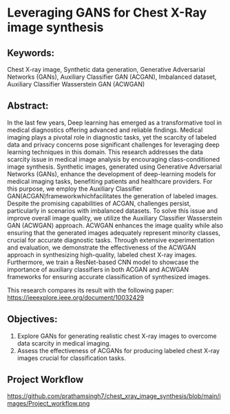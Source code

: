 # Leveraging GANS for Chest X-Ray image synthesis

## Keywords: 
Chest X-ray image, Synthetic data generation, Generative Adversarial Networks (GANs), Auxiliary Classifier GAN (ACGAN), Imbalanced dataset, Auxiliary Classifier Wasserstein GAN (ACWGAN)

## Abstract: 
In the last few years, Deep learning has emerged as a transformative tool in medical diagnostics offering advanced and reliable findings. Medical imaging plays a pivotal role in diagnostic tasks, yet the scarcity of labeled data and privacy concerns pose significant challenges for leveraging deep learning techniques in this domain. This research addresses the data scarcity issue in medical image analysis by encouraging class-conditioned image synthesis. Synthetic images, generated using Generative Adversarial Networks (GANs), enhance the development of deep-learning models for medical imaging tasks, benefiting patients and healthcare providers. For this purpose, we employ the Auxiliary Classifier GAN(ACGAN)frameworkwhichfacilitates the generation of labeled images. Despite the promising capabilities of ACGAN, challenges persist, particularly in scenarios with imbalanced datasets. To solve this issue and improve overall image quality, we utilize the Auxiliary Classifier Wasserstein GAN (ACWGAN) approach. ACWGAN enhances the image quality while also ensuring that the generated images adequately represent minority classes, crucial for accurate diagnostic tasks. Through extensive experimentation and evaluation, we demonstrate the effectiveness of the ACWGAN approach in synthesizing high-quality, labeled chest X-ray images. Furthermore, we train a ResNet-based CNN model to showcase the importance of auxiliary classifiers in both ACGAN and ACWGAN frameworks for ensuring accurate classification of synthesized images. 

This research compares its result with the following paper: https://ieeexplore.ieee.org/document/10032429

## Objectives: 
1. Explore GANs for generating realistic chest X-ray images to overcome data scarcity in medical imaging.
2. Assess the effectiveness of ACGANs for producing labeled chest X-ray images crucial for classification tasks.

## Project Workflow
https://github.com/prathamsingh7/chest_xray_image_synthesis/blob/main/images/Project_workflow.png